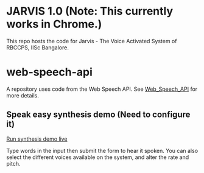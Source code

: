 # JARVIS 1.0 (Note: This currently works in Chrome.)
This repo hosts the code for Jarvis - The Voice Activated System of RBCCPS, IISc Bangalore.

# web-speech-api
A repository uses code from the Web Speech API. See [Web_Speech_API](https://developer.mozilla.org/en-US/docs/Web/API/Web_Speech_API) for more details.

## Speak easy synthesis demo (Need to configure it)
[Run synthesis demo live](https://mdn.github.io/web-speech-api/speak-easy-synthesis/)

Type words in the input then submit the form to hear it spoken. You can also select the different voices available on the system, and alter the rate and pitch.
